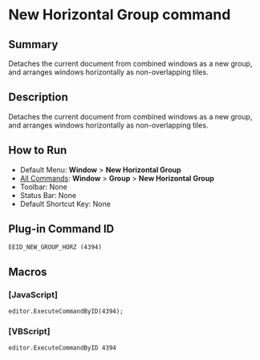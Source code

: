 # New Horizontal Group command

## Summary

Detaches the current document from combined windows as a new group, and arranges windows horizontally as non-overlapping tiles.

## Description

Detaches the current document from combined windows as a new group, and arranges windows horizontally as non-overlapping tiles.

## How to Run

- Default Menu: **Window** \> **New Horizontal Group**
- [All Commands](../tools/all_commands): **Window** \> **Group** \> **New Horizontal Group**
- Toolbar: None
- Status Bar: None
- Default Shortcut Key: None

## Plug-in Command ID

```
EEID_NEW_GROUP_HORZ (4394)```

## Macros

### \[JavaScript\]

```
editor.ExecuteCommandByID(4394);
```

### \[VBScript\]

```
editor.ExecuteCommandByID 4394
```
